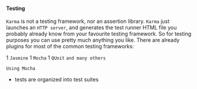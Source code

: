 #### Testing 


`Karma` is not a testing framework, nor an assertion library. `Karma` just launches an `HTTP server`, and generates the test runner HTML file you probably already know from your favourite testing framework. So for testing purposes you can use pretty much anything you like. There are already plugins for most of the common testing frameworks:

1 `Jasmine`
1 `Mocha`
1 `QUnit`
`and many others`


`Using Mocha`

+ tests are organized into test suites
